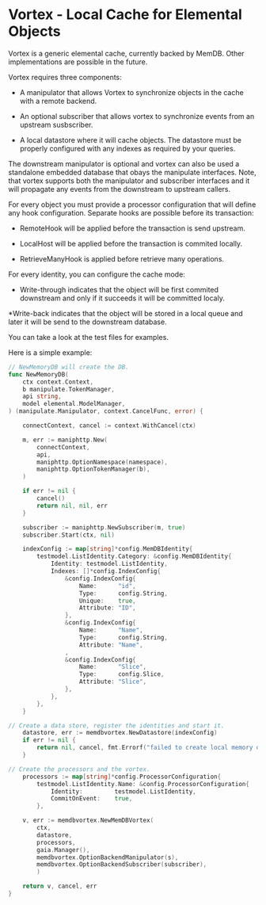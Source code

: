 # Vortex - Local Cache for Elemental Objects

Vortex is a generic elemental cache, currently backed by MemDB. Other implementations
are possible in the future.

Vortex requires three components:

* A manipulator that allows Vortex to synchronize objects in the cache with a remote backend.

* An optional subscriber that allows vortex to synchronize events from an upstream susbscriber.

* A local datastore where it will cache objects. The datastore must be properly configured with any indexes as required by your queries.

The downstream manipulator is optional and vortex can also be used a standalone embedded
database that obays the manipulate interfaces. Note, that vortex supports both the
manipulator and subscriber interfaces and it will propagate any events from the
downstream to upstream callers.

For every object you must provide a processor configuration that will define any hook configuration. Separate hooks are possible before its transaction:

* RemoteHook will be applied before the transaction is send upstream.

* LocalHost will be applied before the transaction is commited locally.

* RetrieveManyHook is applied before retrieve many operations.

For every identity, you can configure the cache mode:

* Write-through indicates that the object will be first commited downstream and only if it succeeds it will be committed localy.

*Write-back indicates that the object will be stored in a local queue and later it will be send to the downstream database.

You can take a look at the test files for examples.

Here is a simple example:

```go
// NewMemoryDB will create the DB.
func NewMemoryDB(
    ctx context.Context,
    b manipulate.TokenManager,
    api string,
    model elemental.ModelManager,
) (manipulate.Manipulator, context.CancelFunc, error) {

    connectContext, cancel := context.WithCancel(ctx)

    m, err := maniphttp.New(
        connectContext,
        api,
        maniphttp.OptionNamespace(namespace),
        maniphttp.OptionTokenManager(b),
    )

    if err != nil {
        cancel()
        return nil, nil, err
    }

    subscriber := maniphttp.NewSubscriber(m, true)
    subscriber.Start(ctx, nil)

    indexConfig := map[string]*config.MemDBIdentity{
        testmodel.ListIdentity.Category: &config.MemDBIdentity{
            Identity: testmodel.ListIdentity,
            Indexes: []*config.IndexConfig{
                &config.IndexConfig{
                    Name:      "id",
                    Type:      config.String,
                    Unique:    true,
                    Attribute: "ID",
                },
                &config.IndexConfig{
                    Name:      "Name",
                    Type:      config.String,
                    Attribute: "Name",
                ,
                &config.IndexConfig{
                    Name:      "Slice",
                    Type:      config.Slice,
                    Attribute: "Slice",
                },
            },
        },
    }

// Create a data store, register the identities and start it.
    datastore, err := memdbvortex.NewDatastore(indexConfig)
    if err != nil {
        return nil, cancel, fmt.Errorf("failed to create local memory db: %s", err)
    }

// Create the processors and the vortex.
    processors := map[string]*config.ProcessorConfiguration{
        testmodel.ListIdentity.Name: &config.ProcessorConfiguration{
            Identity:         testmodel.ListIdentity,
            CommitOnEvent:    true,
        },

    v, err := memdbvortex.NewMemDBVortex(
        ctx,
        datastore,
        processors,
        gaia.Manager(),
        memdbvortex.OptionBackendManipulator(s),
        memdbvortex.OptionBackendSubscriber(subscriber),
        )

    return v, cancel, err
}

```
